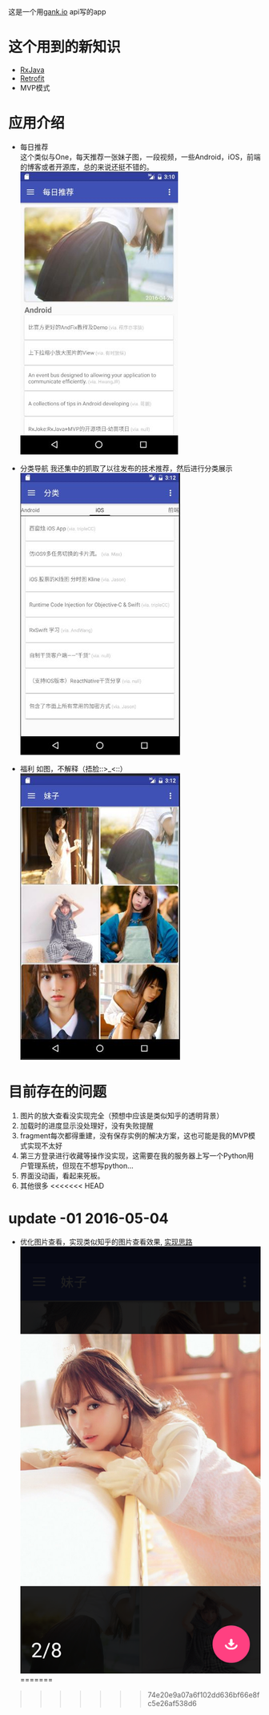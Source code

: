 这是一个用[gank.io](http://gank.io) api写的app

# 这个用到的新知识
- [RxJava](http://gank.io/post/560e15be2dca930e00da1083)
- [Retrofit](https://github.com/square/retrofit)
- MVP模式

# 应用介绍
- 每日推荐</br>
这个类似与One，每天推荐一张妹子图，一段视频，一些Android，iOS，前端的博客或者开源库，总的来说还挺不错的。</br>
![](https://github.com/fallblank/Gank.io/blob/master/ScreenShots/1.JPG)

- 分类导航
我还集中的抓取了以往发布的技术推荐，然后进行分类展示</br>
![](https://github.com/fallblank/Gank.io/blob/master/ScreenShots/3.JPG)

- 福利
如图，不解释（捂脸::>_<::）</br>
![](https://github.com/fallblank/Gank.io/blob/master/ScreenShots/4.JPG)

# 目前存在的问题
1. 图片的放大查看没实现完全（预想中应该是类似知乎的透明背景）
2. 加载时的进度显示没处理好，没有失败提醒
3. fragment每次都得重建，没有保存实例的解决方案，这也可能是我的MVP模式实现不太好
4. 第三方登录进行收藏等操作没实现，这需要在我的服务器上写一个Python用户管理系统，但现在不想写python...
5. 界面没动画，看起来死板。
6. 其他很多
<<<<<<< HEAD

# update -01 2016-05-04
- 优化图片查看，实现类似知乎的图片查看效果, [实现思路](http://www.cnblogs.com/fallblank/p/5459336.html)</br>
![](https://github.com/fallblank/Gank.io/blob/master/ScreenShots/5.png)
=======
>>>>>>> 74e20e9a07a6f102dd636bf66e8fc5e26af538d6
